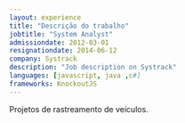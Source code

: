 ```yaml
---
layout: experience
title: "Descrição do trabalho"
jobtitle: "System Analyst"
admissiondate: 2012-03-01
resignationdate: 2014-06-12
company: Systrack
description: "Job description on Systrack"
languages: [javascript, java ,c#]
frameworks: KnockoutJS
---
```


Projetos de rastreamento de veículos.
